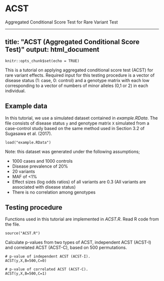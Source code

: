 # ACST
Aggregated Conditional Score Test for Rare Variant Test

---
title: "ACST (Aggregated Conditional Score Test)"
output: html_document
---

```{r setup, include=FALSE}
knitr::opts_chunk$set(echo = TRUE)
```

This is a tutorial on applying aggregated conditional score test (ACST) for rare variant effects.
Required input for this testing procedure is a vector of disease status (1: case, 0: control) and a genotype matrix with each low corresponding to a vector of numbers of minor alleles (0,1 or 2) in each individual.


## Example data
In this tutorial, we use a simulated dataset contained in *example.RData*.
The file consists of disease status `y` and genotype matrix `X` simulated from a case-control study based on the same method used in Section 3.2 of Sugasawa et al. (2017). 


```{r cars}
load("example.RData")
```


Note: this dataset was generated under the following assumptions;

 * 1000 cases and 1000 controls
 * Disease prevalence of 20%
 * 20 variants
 * MAF of <1% 
 * Effect sizes (log odds ratios) of all variants are 0.3 (All variants are associated with disease status) 
 * There is no correlation among genotypes


## Testing procedure
Functions used in this tutorial are implemented in *ACST.R*.
Read R code from the file.

```{r read}
source("ACST.R")
```


Calculate p-values from two types of ACST, independent ACST (ACST-I) and correlated ACST (ACST-C), based on 500 permutations. 
```{r input}
# p-value of independent ACST (ACST-I).
ACST(y,X,B=500,C=0)

# p-value of correlated ACST (ACST-C).
ACST(y,X,B=500,C=1)
```



